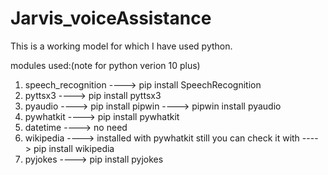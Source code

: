 # Jarvis_voiceAssistance
This is a working model for which I have used python.

modules used:(note for python verion 10 plus)
1) speech_recognition ----> pip install SpeechRecognition
2) pyttsx3 ----> pip install pyttsx3
3) pyaudio ----> pip install pipwin
           ----> pipwin install pyaudio
4) pywhatkit ----> pip install pywhatkit
5) datetime ----> no need
6) wikipedia ----> installed with pywhatkit still you can check it with ----> pip install wikipedia
7) pyjokes ----> pip install pyjokes
